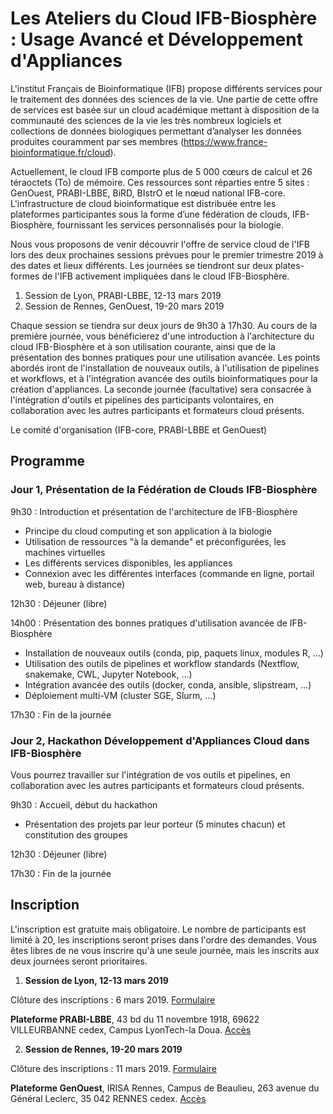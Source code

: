 Les Ateliers du Cloud IFB-Biosphère : Usage Avancé et Développement d'Appliances
================================================================================

L'institut Français de Bioinformatique (IFB) propose différents services pour le traitement des données des sciences de la vie. Une partie de cette offre de services est basée sur un cloud académique mettant à disposition de la communauté des sciences de la vie les très nombreux logiciels et collections de données biologiques permettant d’analyser les données produites couramment par ses membres (https://www.france-bioinformatique.fr/cloud).

Actuellement, le cloud IFB comporte plus de 5 000 cœurs de calcul et 26 téraoctets (To) de mémoire. Ces ressources sont réparties entre 5 sites : GenOuest, PRABI-LBBE, BiRD, BIstrO et le nœud national IFB-core. L'infrastructure de cloud bioinformatique est distribuée entre les plateformes participantes sous la forme d’une fédération de clouds, IFB-Biosphère, fournissant les services personnalisés pour la biologie.

Nous vous proposons de venir découvrir l'offre de service cloud de l'IFB lors des deux prochaines sessions prévues pour le premier trimestre 2019 à des dates et lieux différents. Les journées se tiendront sur deux plates-formes de l'IFB activement impliquées dans le cloud IFB-Biosphère.

1. Session de Lyon, PRABI-LBBE, 12-13 mars 2019
2. Session de Rennes, GenOuest, 19-20 mars 2019

Chaque session se tiendra sur deux jours de 9h30 à 17h30. Au cours de la première journée, vous bénéficierez d'une introduction à l'architecture du cloud IFB-Biosphère et à son utilisation courante, ainsi que de la présentation des bonnes pratiques pour une utilisation avancée. Les points abordés iront de l'installation de nouveaux outils, à l'utilisation de pipelines et workflows, et à l'intégration avancée des outils bioinformatiques pour la création d'appliances. La seconde journée (facultative) sera consacrée à l'intégration d'outils et pipelines des participants volontaires, en collaboration avec les autres participants et formateurs cloud présents.

Le comité d'organisation (IFB-core, PRABI-LBBE et GenOuest)

Programme
---------

### Jour 1, Présentation de la Fédération de Clouds IFB-Biosphère

9h30 : Introduction et présentation de l'architecture de IFB-Biosphère
 - Principe du cloud computing et son application à la biologie
 - Utilisation de ressources "à la demande" et préconfigurées, les machines virtuelles
 - Les différents services disponibles, les appliances
 - Connexion avec les différentes interfaces (commande en ligne, portail web, bureau à distance)

12h30 : Déjeuner (libre)

14h00 : Présentation des bonnes pratiques d'utilisation avancée de IFB-Biosphère
 - Installation de nouveaux outils (conda, pip, paquets linux, modules R, ...)
 - Utilisation des outils de pipelines et workflow standards (Nextflow, snakemake, CWL, Jupyter Notebook, ...)
 - Intégration avancée des outils (docker, conda, ansible, slipstream, ...)
 - Déploiement multi-VM (cluster SGE, Slurm, ...)

17h30 : Fin de la journée

### Jour 2, Hackathon Développement d'Appliances Cloud dans IFB-Biosphère

Vous pourrez travailler sur l'intégration de vos outils et pipelines, en collaboration avec les autres participants et formateurs cloud présents.

9h30 : Accueil, début du hackathon
 - Présentation des projets par leur porteur (5 minutes chacun) et constitution des groupes

12h30 : Déjeuner (libre)

17h30 : Fin de la journée


Inscription
-----------

L'inscription est gratuite mais obligatoire. Le nombre de participants est limité à 20, les inscriptions seront prises dans l'ordre des demandes. Vous êtes libres de ne vous inscrire qu'à une seule journée, mais les inscrits aux deux journées seront prioritaires.


1. **Session de Lyon, 12-13 mars 2019**

Clôture des inscriptions : 6 mars 2019.
[Formulaire](https://evento.renater.fr/survey/journees-cloud-ifb-biosphere-lyon-12-13-mars-2019-yguffdi9)

**Plateforme PRABI-LBBE**, 43 bd du 11 novembre 1918, 69622 VILLEURBANNE cedex, Campus LyonTech-la Doua.
[Accès](https://www.univ-lyon1.fr/campus/plan-des-campus/)


2. **Session de Rennes, 19-20 mars 2019**

Clôture des inscriptions : 11 mars 2019.
[Formulaire](https://evento.renater.fr/survey/journees-cloud-ifb-biosphere-rennes-19-20-mars-2019-ogy4k3u6)

**Plateforme GenOuest**, IRISA Rennes, Campus de Beaulieu, 263 avenue du Général Leclerc, 
35 042 RENNES cedex.
[Accès](http://www.irisa.fr/fr/plan-acces)

